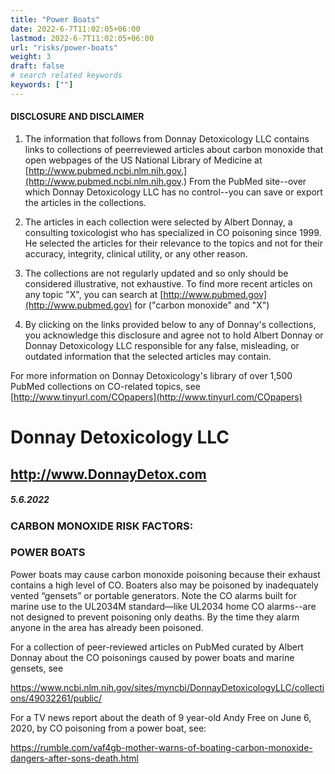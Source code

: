 ```yaml
---
title: "Power Boats"
date: 2022-6-7T11:02:05+06:00
lastmod: 2022-6-7T11:02:05+06:00
url: "risks/power-boats"
weight: 3
draft: false
# search related keywords
keywords: [""]
---
```


#### DISCLOSURE AND DISCLAIMER 

1) The information that follows from Donnay Detoxicology LLC contains links to collections of peerreviewed articles about carbon monoxide that open webpages of the US National Library of Medicine at [http://www.pubmed.ncbi.nlm.nih.gov.](http://www.pubmed.ncbi.nlm.nih.gov.) From the PubMed site--over which Donnay Detoxicology LLC has no control--you can save or export the articles in the collections. 

2) The articles in each collection were selected by Albert Donnay, a consulting toxicologist who has specialized in CO poisoning since 1999. He selected the articles for their relevance to the topics and not for their accuracy, integrity, clinical utility, or any other reason. 

3) The collections are not regularly updated and so only should be considered illustrative, not exhaustive. To find more recent articles on any topic "X", you can search at [http://www.pubmed.gov](http://www.pubmed.gov) for ("carbon monoxide" and "X") 

4) By clicking on the links provided below to any of Donnay's collections, you acknowledge this disclosure and agree not to hold Albert Donnay or Donnay Detoxicology LLC responsible for any false, misleading, or outdated information that the selected articles may contain. 

For more information on Donnay Detoxicology's library of over 1,500 PubMed collections on CO-related topics, see [http://www.tinyurl.com/COpapers](http://www.tinyurl.com/COpapers) 


# Donnay Detoxicology LLC 

## http://www.DonnayDetox.com 

##### 5.6.2022 

### CARBON MONOXIDE RISK FACTORS: 

### POWER BOATS 

Power boats may cause carbon monoxide poisoning because their exhaust contains a high level of CO. Boaters also may be poisoned by inadequately vented “gensets” or portable generators. Note the CO alarms built for marine use to the UL2034M standard—like UL2034 home CO alarms--are not designed to prevent poisoning only deaths. By the time they alarm anyone in the area has already been poisoned. 

For a collection of peer-reviewed articles on PubMed curated by Albert Donnay about the CO poisonings caused by power boats and marine gensets, see 

https://www.ncbi.nlm.nih.gov/sites/myncbi/DonnayDetoxicologyLLC/collections/49032261/public/ 

For a TV news report about the death of 9 year-old Andy Free on June 6, 2020, by CO poisoning from a power boat, see: 

https://rumble.com/vaf4gb-mother-warns-of-boating-carbon-monoxide-dangers-after-sons-death.html 


